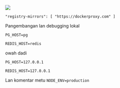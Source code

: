 ![](https://pub-b8db533c86124200a9d799bf3ba88099.r2.dev/2023/03/wbhiRD1.webp)

```
"registry-mirrors": [ "https://dockerproxy.com" ]
```

Pangembangan lan debugging lokal

```
PG_HOST=pg

REDIS_HOST=redis
```

owah dadi

```
PG_HOST=127.0.0.1

REDIS_HOST=127.0.0.1

```

Lan komentar metu `NODE_ENV=production`